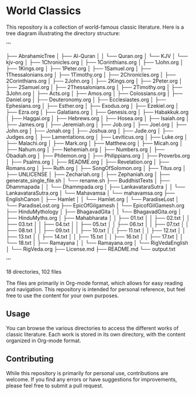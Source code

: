 # World Classics

This repository is a collection of world-famous classic literature. Here is a tree diagram illustrating the directory structure:



'''

├── AbrahamicTree
│   ├── Al-Quran
│   │   └── Quran.org
│   └── KJV
│       └── kjv-org
│           ├── 1Chronicles.org
│           ├── 1Corinthians.org
│           ├── 1John.org
│           ├── 1Kings.org
│           ├── 1Peter.org
│           ├── 1Samuel.org
│           ├── 1Thessalonians.org
│           ├── 1Timothy.org
│           ├── 2Chronicles.org
│           ├── 2Corinthians.org
│           ├── 2John.org
│           ├── 2Kings.org
│           ├── 2Peter.org
│           ├── 2Samuel.org
│           ├── 2Thessalonians.org
│           ├── 2Timothy.org
│           ├── 3John.org
│           ├── Acts.org
│           ├── Amos.org
│           ├── Colossians.org
│           ├── Daniel.org
│           ├── Deuteronomy.org
│           ├── Ecclesiastes.org
│           ├── Ephesians.org
│           ├── Esther.org
│           ├── Exodus.org
│           ├── Ezekiel.org
│           ├── Ezra.org
│           ├── Galatians.org
│           ├── Genesis.org
│           ├── Habakkuk.org
│           ├── Haggai.org
│           ├── Hebrews.org
│           ├── Hosea.org
│           ├── Isaiah.org
│           ├── James.org
│           ├── Jeremiah.org
│           ├── Job.org
│           ├── Joel.org
│           ├── John.org
│           ├── Jonah.org
│           ├── Joshua.org
│           ├── Jude.org
│           ├── Judges.org
│           ├── Lamentations.org
│           ├── Leviticus.org
│           ├── Luke.org
│           ├── Malachi.org
│           ├── Mark.org
│           ├── Matthew.org
│           ├── Micah.org
│           ├── Nahum.org
│           ├── Nehemiah.org
│           ├── Numbers.org
│           ├── Obadiah.org
│           ├── Philemon.org
│           ├── Philippians.org
│           ├── Proverbs.org
│           ├── Psalms.org
│           ├── README.org
│           ├── Revelation.org
│           ├── Romans.org
│           ├── Ruth.org
│           ├── SongOfSolomon.org
│           ├── Titus.org
│           ├── UNLICENSE
│           ├── Zechariah.org
│           ├── Zephaniah.org
│           ├── generate_single_file.sh
│           └── rename.sh
├── BuddhistTexts
│   ├── Dhammapada
│   │   └── Dhammpada.org
│   ├── LankavataraSutra
│   │   └── LankavataraSutra.org
│   └── Mahavamsa
│       └── mahavamsa.org
├── EnglishCanon
│   ├── Hamlet
│   │   └── Hamlet.org
│   └── ParadiseLost
│       └── ParadiseLost.org
├── EpicOfGilgamesh
│   └── EpicofGilGamesh.org
├── HinduMythology
│   ├── BhagavadGita
│   │   └── BhagavadGita.org
│   ├── HinduMyths.org
│   ├── Mahabharata
│   │   ├── 01.txt
│   │   ├── 02.txt
│   │   ├── 03.txt
│   │   ├── 04.txt
│   │   ├── 05.txt
│   │   ├── 06.txt
│   │   ├── 07.txt
│   │   ├── 08.txt
│   │   ├── 09.txt
│   │   ├── 10.txt
│   │   ├── 11.txt
│   │   ├── 12.txt
│   │   ├── 13.txt
│   │   ├── 14.txt
│   │   ├── 15.txt
│   │   ├── 16.txt
│   │   ├── 17.txt
│   │   └── 18.txt
│   ├── Ramayana
│   │   └── Ramayana.org
│   └── RigVedaEnglish
│       └── RigVeda.org
├── License.md
├── README.md
└── output.txt

'''




18 directories, 102 files





The files are primarily in Org-mode format, which allows for easy reading and navigation. This repository is intended for personal reference, but feel free to use the content for your own purposes.

## Usage

You can browse the various directories to access the different works of classic literature. Each work is stored in its own directory, with the content organized in Org-mode format.

## Contributing

While this repository is primarily for personal use, contributions are welcome. If you find any errors or have suggestions for improvements, please feel free to submit a pull request.

